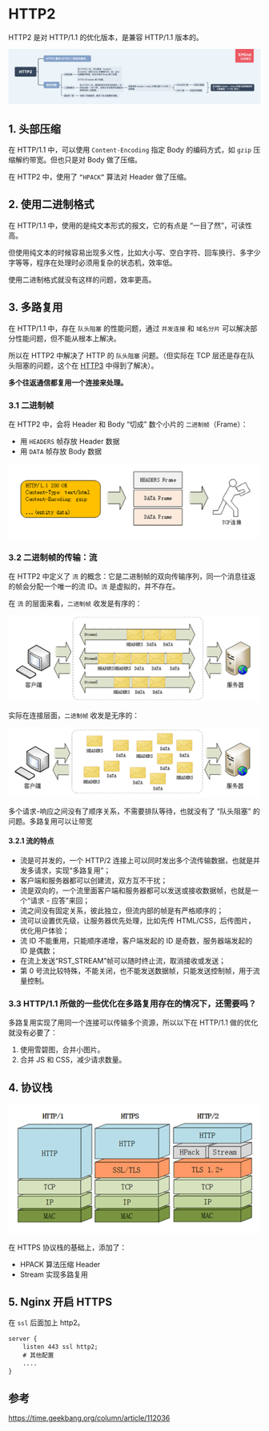 # HTTP2

HTTP2 是对 HTTP/1.1 的优化版本，是兼容 HTTP/1.1 版本的。

<img src="../../思维导图/HTTP2.png">

## 1. 头部压缩

在 HTTP/1.1 中，可以使用 `Content-Encoding` 指定 Body 的编码方式，如 `gzip` 压缩解约带宽。但也只是对 Body 做了压缩。

在 HTTP2 中，使用了 `“HPACK”` 算法对 Header 做了压缩。

## 2. 使用二进制格式

在 HTTP/1.1 中，使用的是纯文本形式的报文，它的有点是 “一目了然”，可读性高。

但使用纯文本的时候容易出现多义性，比如大小写、空白字符、回车换行、多字少字等等，程序在处理时必须用复杂的状态机，效率低。

使用二进制格式就没有这样的问题，效率更高。

## 3. 多路复用

在 HTTP/1.1 中，存在 `队头阻塞` 的性能问题，通过 `并发连接` 和 `域名分片` 可以解决部分性能问题，但不能从根本上解决。

所以在 HTTP2 中解决了 HTTP 的 `队头阻塞` 问题。（但实际在 TCP 层还是存在队头阻塞的问题，这个在 [HTTP3](./HTTP3) 中得到了解决）。

**多个往返通信都复用一个连接来处理。**

### 3.1 二进制帧

在 HTTP2 中，会将 Header 和 Body “切成” 数个小片的 `二进制帧`（Frame）：

- 用 `HEADERS` 帧存放 Header 数据
- 用 `DATA` 帧存放 Body 数据

<img src="./assets/二进制帧.png">

### 3.2 二进制帧的传输：流

在 HTTP2 中定义了 `流` 的概念：它是二进制帧的双向传输序列，同一个消息往返的帧会分配一个唯一的流 ID。`流` 是虚拟的，并不存在。

在 `流` 的层面来看，`二进制帧` 收发是有序的：

<img src="./assets/流-二进制帧.png">

实际在连接层面，`二进制帧` 收发是无序的：

<img src="./assets/连接-二进制帧.png">

多个请求-响应之间没有了顺序关系，不需要排队等待，也就没有了 “队头阻塞” 的问题。多路复用可以让带宽

#### 3.2.1 流的特点

- 流是可并发的，一个 HTTP/2 连接上可以同时发出多个流传输数据，也就是并发多请求，实现“多路复用”；
- 客户端和服务器都可以创建流，双方互不干扰；
- 流是双向的，一个流里面客户端和服务器都可以发送或接收数据帧，也就是一个“请求 - 应答”来回；
- 流之间没有固定关系，彼此独立，但流内部的帧是有严格顺序的；
- 流可以设置优先级，让服务器优先处理，比如先传 HTML/CSS，后传图片，优化用户体验；
- 流 ID 不能重用，只能顺序递增，客户端发起的 ID 是奇数，服务器端发起的 ID 是偶数；
- 在流上发送“RST_STREAM”帧可以随时终止流，取消接收或发送；
- 第 0 号流比较特殊，不能关闭，也不能发送数据帧，只能发送控制帧，用于流量控制。

### 3.3 HTTP/1.1 所做的一些优化在多路复用存在的情况下，还需要吗？

多路复用实现了用同一个连接可以传输多个资源，所以以下在 HTTP/1.1 做的优化就没有必要了：

1. 使用雪碧图，合并小图片。
2. 合并 JS 和 CSS，减少请求数量。

## 4. 协议栈

<img src="./assets/http2协议栈.png">

在 HTTPS 协议栈的基础上，添加了：

- HPACK 算法压缩 Header
- Stream 实现多路复用

## 5. Nginx 开启 HTTPS

在 `ssl` 后面加上 http2。

```
server {
    listen 443 ssl http2;
    # 其他配置
    ....
}
```

## 参考

https://time.geekbang.org/column/article/112036
